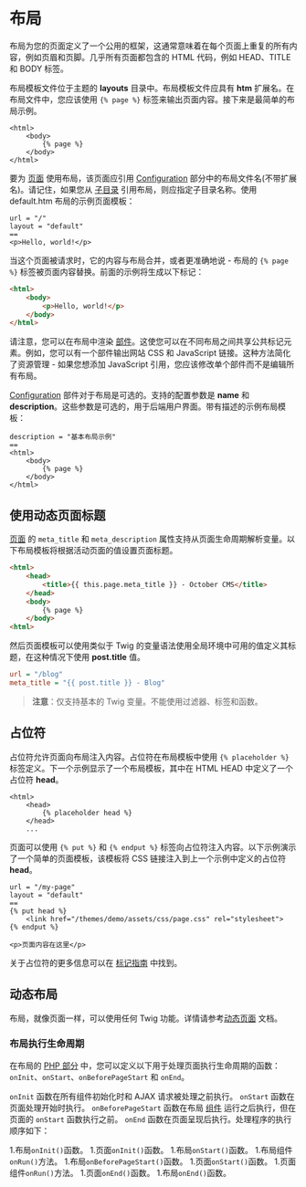 # 布局

布局为您的页面定义了一个公用的框架，这通常意味着在每个页面上重复的所有内容，例如页眉和页脚。几乎所有页面都包含的 HTML 代码，例如 HEAD、TITLE 和 BODY 标签。

布局模板文件位于主题的 **layouts** 目录中。布局模板文件应具有 **htm** 扩展名。在布局文件中，您应该使用 `{% page %}` 标签来输出页面内容。接下来是最简单的布局示例。

```twig
<html>
    <body>
        {% page %}
    </body>
</html>
```

要为 [页面](pages.md) 使用布局，该页面应引用 [Configuration](themes.md#oc-configuration-section) 部分中的布局文件名(不带扩展名)。请记住，如果您从 [子目录](themes.md#oc-subdirectories) 引用布局，则应指定子目录名称。使用 default.htm 布局的示例页面模板：

```
url = "/"
layout = "default"
==
<p>Hello, world!</p>
```

当这个页面被请求时，它的内容与布局合并，或者更准确地说 - 布局的 `{% page %}` 标签被页面内容替换。前面的示例将生成以下标记：

```html
<html>
    <body>
        <p>Hello, world!</p>
    </body>
</html>
```

请注意，您可以在布局中渲染 [部件](partials.md)。这使您可以在不同布局之间共享公共标记元素。例如，您可以有一个部件输出网站 CSS 和 JavaScript 链接。这种方法简化了资源管理 - 如果您想添加 JavaScript 引用，您应该修改单个部件而不是编辑所有布局。

[Configuration](themes.md#oc-configuration-section) 部件对于布局是可选的。支持的配置参数是 **name** 和 **description**。这些参数是可选的，用于后端用户界面。带有描述的示例布局模板：

```twig
description = "基本布局示例"
==
<html>
    <body>
        {% page %}
    </body>
</html>
```

## 使用动态页面标题

[页面](pages.md) 的 `meta_title` 和 `meta_description` 属性支持从页面生命周期解析变量。以下布局模板将根据活动页面的值设置页面标题。

```html
<html>
    <head>
        <title>{{ this.page.meta_title }} - October CMS</title>
    </head>
    <body>
        {% page %}
    </body>
<html>
```

然后页面模板可以使用类似于 Twig 的变量语法使用全局环境中可用的值定义其标题，在这种情况下使用 **post.title** 值。

```ini
url = "/blog"
meta_title = "{{ post.title }} - Blog"
```

> **注意**：仅支持基本的 Twig 变量。不能使用过滤器、标签和函数。

<a id="oc-placeholders"></a>
## 占位符

占位符允许页面向布局注入内容。占位符在布局模板中使用 `{% placeholder %}` 标签定义。下一个示例显示了一个布局模板，其中在 HTML HEAD 中定义了一个占位符 **head**。

```twig
<html>
    <head>
        {% placeholder head %}
    </head>
    ...
```

页面可以使用 `{% put %}` 和 `{% endput %}` 标签向占位符注入内容。以下示例演示了一个简单的页面模板，该模板将 CSS 链接注入到上一个示例中定义的占位符 **head**。

```
url = "/my-page"
layout = "default"
==
{% put head %}
    <link href="/themes/demo/assets/css/page.css" rel="stylesheet">
{% endput %}

<p>页面内容在这里</p>
```

关于占位符的更多信息可以在 [标记指南](../markup/tag-placeholder.md) 中找到。

<a id="oc-dynamic-layouts"></a>
## 动态布局

布局，就像页面一样，可以使用任何 Twig 功能。详情请参考[动态页面](pages.md#oc-dynamic-pages) 文档。

### 布局执行生命周期

在布局的 [PHP 部分](themes.md#oc-php-section) 中，您可以定义以下用于处理页面执行生命周期的函数：`onInit`、`onStart`、`onBeforePageStart` 和 `onEnd`。

`onInit` 函数在所有组件初始化时和 AJAX 请求被处理之前执行。 `onStart` 函数在页面处理开始时执行。 `onBeforePageStart` 函数在布局 [组件](components.md) 运行之后执行，但在页面的 `onStart` 函数执行之前。 `onEnd` 函数在页面呈现后执行。处理程序的执行顺序如下：

1.布局`onInit()`函数。
1.页面`onInit()`函数。
1.布局`onStart()`函数。
1.布局组件`onRun()`方法。
1.布局`onBeforePageStart()`函数。
1.页面`onStart()`函数。
1.页面组件`onRun()`方法。
1.页面`onEnd()`函数。
1.布局`onEnd()`函数。